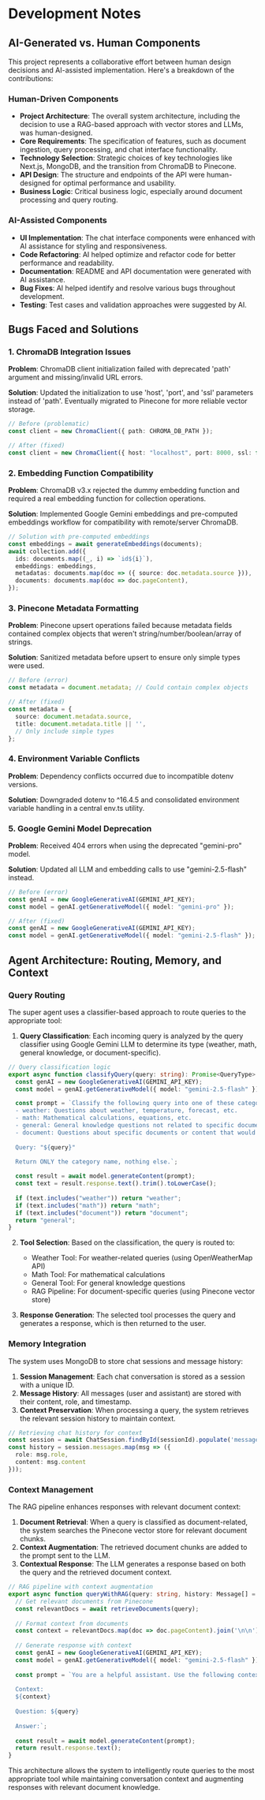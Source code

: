 # Development Notes

## AI-Generated vs. Human Components

This project represents a collaborative effort between human design decisions and AI-assisted implementation. Here's a breakdown of the contributions:

### Human-Driven Components

- **Project Architecture**: The overall system architecture, including the decision to use a RAG-based approach with vector stores and LLMs, was human-designed.
- **Core Requirements**: The specification of features, such as document ingestion, query processing, and chat interface functionality.
- **Technology Selection**: Strategic choices of key technologies like Next.js, MongoDB, and the transition from ChromaDB to Pinecone.
- **API Design**: The structure and endpoints of the API were human-designed for optimal performance and usability.
- **Business Logic**: Critical business logic, especially around document processing and query routing.

### AI-Assisted Components

- **UI Implementation**: The chat interface components were enhanced with AI assistance for styling and responsiveness.
- **Code Refactoring**: AI helped optimize and refactor code for better performance and readability.
- **Documentation**: README and API documentation were generated with AI assistance.
- **Bug Fixes**: AI helped identify and resolve various bugs throughout development.
- **Testing**: Test cases and validation approaches were suggested by AI.

## Bugs Faced and Solutions

### 1. ChromaDB Integration Issues

**Problem**: ChromaDB client initialization failed with deprecated 'path' argument and missing/invalid URL errors.

**Solution**: Updated the initialization to use 'host', 'port', and 'ssl' parameters instead of 'path'. Eventually migrated to Pinecone for more reliable vector storage.

```typescript
// Before (problematic)
const client = new ChromaClient({ path: CHROMA_DB_PATH });

// After (fixed)
const client = new ChromaClient({ host: "localhost", port: 8000, ssl: false });
```

### 2. Embedding Function Compatibility

**Problem**: ChromaDB v3.x rejected the dummy embedding function and required a real embedding function for collection operations.

**Solution**: Implemented Google Gemini embeddings and pre-computed embeddings workflow for compatibility with remote/server ChromaDB.

```typescript
// Solution with pre-computed embeddings
const embeddings = await generateEmbeddings(documents);
await collection.add({
  ids: documents.map((_, i) => `id${i}`),
  embeddings: embeddings,
  metadatas: documents.map(doc => ({ source: doc.metadata.source })),
  documents: documents.map(doc => doc.pageContent),
});
```

### 3. Pinecone Metadata Formatting

**Problem**: Pinecone upsert operations failed because metadata fields contained complex objects that weren't string/number/boolean/array of strings.

**Solution**: Sanitized metadata before upsert to ensure only simple types were used.

```typescript
// Before (error)
const metadata = document.metadata; // Could contain complex objects

// After (fixed)
const metadata = {
  source: document.metadata.source,
  title: document.metadata.title || '',
  // Only include simple types
};
```

### 4. Environment Variable Conflicts

**Problem**: Dependency conflicts occurred due to incompatible dotenv versions.

**Solution**: Downgraded dotenv to ^16.4.5 and consolidated environment variable handling in a central env.ts utility.

### 5. Google Gemini Model Deprecation

**Problem**: Received 404 errors when using the deprecated "gemini-pro" model.

**Solution**: Updated all LLM and embedding calls to use "gemini-2.5-flash" instead.

```typescript
// Before (error)
const genAI = new GoogleGenerativeAI(GEMINI_API_KEY);
const model = genAI.getGenerativeModel({ model: "gemini-pro" });

// After (fixed)
const genAI = new GoogleGenerativeAI(GEMINI_API_KEY);
const model = genAI.getGenerativeModel({ model: "gemini-2.5-flash" });
```

## Agent Architecture: Routing, Memory, and Context

### Query Routing

The super agent uses a classifier-based approach to route queries to the appropriate tool:

1. **Query Classification**: Each incoming query is analyzed by the query classifier using Google Gemini LLM to determine its type (weather, math, general knowledge, or document-specific).

```typescript
// Query classification logic
export async function classifyQuery(query: string): Promise<QueryType> {
  const genAI = new GoogleGenerativeAI(GEMINI_API_KEY);
  const model = genAI.getGenerativeModel({ model: "gemini-2.5-flash" });

  const prompt = `Classify the following query into one of these categories:
  - weather: Questions about weather, temperature, forecast, etc.
  - math: Mathematical calculations, equations, etc.
  - general: General knowledge questions not related to specific documents
  - document: Questions about specific documents or content that would benefit from RAG
  
  Query: "${query}"
  
  Return ONLY the category name, nothing else.`;

  const result = await model.generateContent(prompt);
  const text = result.response.text().trim().toLowerCase();
  
  if (text.includes("weather")) return "weather";
  if (text.includes("math")) return "math";
  if (text.includes("document")) return "document";
  return "general";
}
```

2. **Tool Selection**: Based on the classification, the query is routed to:
   - Weather Tool: For weather-related queries (using OpenWeatherMap API)
   - Math Tool: For mathematical calculations
   - General Tool: For general knowledge questions
   - RAG Pipeline: For document-specific queries (using Pinecone vector store)

3. **Response Generation**: The selected tool processes the query and generates a response, which is then returned to the user.

### Memory Integration

The system uses MongoDB to store chat sessions and message history:

1. **Session Management**: Each chat conversation is stored as a session with a unique ID.
2. **Message History**: All messages (user and assistant) are stored with their content, role, and timestamp.
3. **Context Preservation**: When processing a query, the system retrieves the relevant session history to maintain context.

```typescript
// Retrieving chat history for context
const session = await ChatSession.findById(sessionId).populate('messages');
const history = session.messages.map(msg => ({
  role: msg.role,
  content: msg.content
}));
```

### Context Management

The RAG pipeline enhances responses with relevant document context:

1. **Document Retrieval**: When a query is classified as document-related, the system searches the Pinecone vector store for relevant document chunks.
2. **Context Augmentation**: The retrieved document chunks are added to the prompt sent to the LLM.
3. **Contextual Response**: The LLM generates a response based on both the query and the retrieved document context.

```typescript
// RAG pipeline with context augmentation
export async function queryWithRAG(query: string, history: Message[] = []): Promise<string> {
  // Get relevant documents from Pinecone
  const relevantDocs = await retrieveDocuments(query);
  
  // Format context from documents
  const context = relevantDocs.map(doc => doc.pageContent).join('\n\n');
  
  // Generate response with context
  const genAI = new GoogleGenerativeAI(GEMINI_API_KEY);
  const model = genAI.getGenerativeModel({ model: "gemini-2.5-flash" });
  
  const prompt = `You are a helpful assistant. Use the following context to answer the question.
  
  Context:
  ${context}
  
  Question: ${query}
  
  Answer:`;
  
  const result = await model.generateContent(prompt);
  return result.response.text();
}
```

This architecture allows the system to intelligently route queries to the most appropriate tool while maintaining conversation context and augmenting responses with relevant document knowledge.
